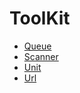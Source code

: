 # ToolKit

- [Queue](/lib/Queue/)
- [Scanner](/lib/Scanner/)
- [Unit](/lib/Unit/)
- [Url](/lib/Url/)
